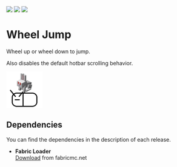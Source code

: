 <div style="display: inline">
  <img src="https://img.shields.io/badge/Minecraft-25w33a-white">
  <img src="https://img.shields.io/badge/Fabric_Loader-0.17.2-white">
  <img src="https://img.shields.io/github/actions/workflow/status/dark-lion-jp/wheel-jump/build.yml?branch=main">
</div>

# Wheel Jump

Wheel up or wheel down to jump.

Also disables the default hotbar scrolling behavior.

<img src="https://raw.githubusercontent.com/dark-lion-jp/wheel-jump/refs/heads/main/src/main/resources/assets/wheel-jump/icon.png" alt="The project icon" width="96" style="max-width: 100%" />

## Dependencies

You can find the dependencies in the description of each release.

- **Fabric Loader**  
  [Download](https://fabricmc.net/use/installer/) from fabricmc.net
